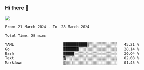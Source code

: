 ### Hi there 👋️

![](https://komarev.com/ghpvc/?username=Loner1024)

<!--START_SECTION:waka-->

```txt
From: 21 March 2024 - To: 28 March 2024

Total Time: 59 mins

YAML                       ███████████▒░░░░░░░░░░░░░   45.21 %
Go                         ███████░░░░░░░░░░░░░░░░░░   28.14 %
Bash                       █████░░░░░░░░░░░░░░░░░░░░   20.64 %
Text                       ▓░░░░░░░░░░░░░░░░░░░░░░░░   02.08 %
Markdown                   ▒░░░░░░░░░░░░░░░░░░░░░░░░   01.45 %
```

<!--END_SECTION:waka-->




